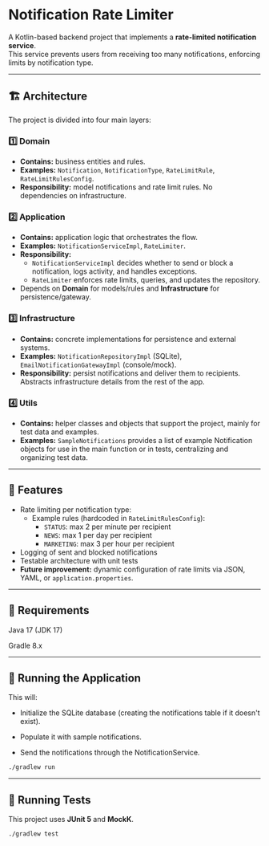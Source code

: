 # Notification Rate Limiter

A Kotlin-based backend project that implements a **rate-limited notification service**.  
This service prevents users from receiving too many notifications, enforcing limits by notification type.

---

## 🏗 Architecture

The project is divided into four main layers:

### 1️⃣ Domain
- **Contains:** business entities and rules.
- **Examples:** `Notification`, `NotificationType`, `RateLimitRule`, `RateLimitRulesConfig`.
- **Responsibility:** model notifications and rate limit rules. No dependencies on infrastructure.

### 2️⃣ Application
- **Contains:** application logic that orchestrates the flow.
- **Examples:** `NotificationServiceImpl`, `RateLimiter`.
- **Responsibility:**  
  - `NotificationServiceImpl` decides whether to send or block a notification, logs activity, and handles exceptions.  
  - `RateLimiter` enforces rate limits, queries, and updates the repository.  
- Depends on **Domain** for models/rules and **Infrastructure** for persistence/gateway.

### 3️⃣ Infrastructure
- **Contains:** concrete implementations for persistence and external systems.
- **Examples:** `NotificationRepositoryImpl` (SQLite), `EmailNotificationGatewayImpl` (console/mock).  
- **Responsibility:** persist notifications and deliver them to recipients. Abstracts infrastructure details from the rest of the app.

### 4️⃣ Utils

- **Contains:** helper classes and objects that support the project, mainly for test data and examples.
- **Examples:** `SampleNotifications` provides a list of example Notification objects for use in the main function or in tests, centralizing and organizing test data.

---

## 📝 Features

- Rate limiting per notification type:
  - Example rules (hardcoded in `RateLimitRulesConfig`):
    - `STATUS`: max 2 per minute per recipient
    - `NEWS`: max 1 per day per recipient
    - `MARKETING`: max 3 per hour per recipient
- Logging of sent and blocked notifications
- Testable architecture with unit tests
- **Future improvement:** dynamic configuration of rate limits via JSON, YAML, or `application.properties`.

---

## 🧰 Requirements

Java 17 (JDK 17)

Gradle 8.x

---

## 🚀 Running the Application

This will:

- Initialize the SQLite database (creating the notifications table if it doesn't exist).

- Populate it with sample notifications.

- Send the notifications through the NotificationService.

```bash
./gradlew run
```

---

## 🧪 Running Tests

This project uses **JUnit 5** and **MockK**.

```bash
./gradlew test
```



